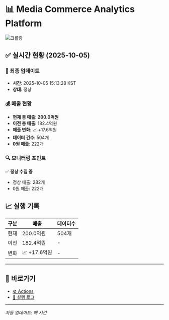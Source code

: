 # 📊 Media Commerce Analytics Platform

![크롤링](https://img.shields.io/badge/크롤링-정상-green)

## ✅ 실시간 현황 (2025-10-05)

### 📍 최종 업데이트
- **시간**: 2025-10-05 15:13:28 KST
- **상태**: 정상

### 💰 매출 현황
- **현재 총 매출**: **200.0억원**
- **이전 총 매출**: 182.4억원
- **매출 변화**: 📈 +17.6억원
- **데이터 건수**: 504개
- **0원 매출**: 222개

### 🔍 모니터링 포인트

✅ **정상 수집 중**
- 정상 매출: 282개
- 0원 매출: 222개


## 📈 실행 기록

| 구분 | 매출 | 데이터수 |
|------|------|----------|
| 현재 | 200.0억원 | 504개 |
| 이전 | 182.4억원 | - |
| 변화 | 📈 +17.6억원 | - |

---

## 🔗 바로가기

- [⚙️ Actions](../../actions)
- [📝 실행 로그](../../actions/workflows/daily_scraping.yml)

---

*자동 업데이트: 매 시간*
